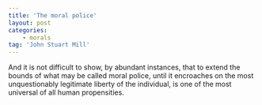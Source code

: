 ```yaml
---
title: 'The moral police'
layout: post
categories:
    - morals
tag: 'John Stuart Mill'
---
```


And it is not difficult to show, by abundant instances, that to extend the bounds of what may be called moral police, until it encroaches on the most unquestionably legitimate liberty of the individual, is one of the most universal of all human propensities.